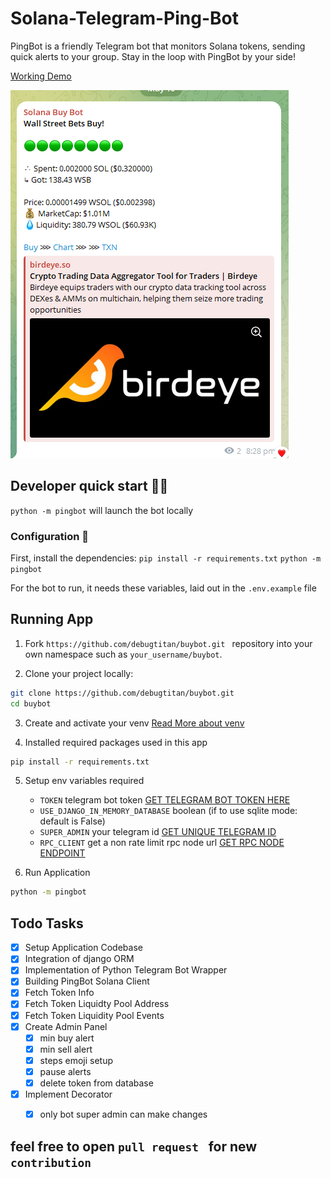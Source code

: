 # Solana-Telegram-Ping-Bot
PingBot is a friendly Telegram bot that monitors Solana tokens, sending quick alerts to your group. Stay in the loop with PingBot by your side!

[Working Demo](https://buybotwsb)

![Ping Bot](image.png)
## Developer quick start 👩‍💻
`python -m pingbot` will launch the bot locally


### Configuration 🔧

First, install the dependencies:
`pip install -r requirements.txt`
`python -m pingbot`


For the bot to run, it needs these variables, laid out in the `.env.example` file

## Running App

1. Fork `https://github.com/debugtitan/buybot.git ` repository into your own namespace such as `your_username/buybot`.

2. Clone your project locally:

```bash
git clone https://github.com/debugtitan/buybot.git 
cd buybot
```

3. Create and activate your venv  [Read More about venv](https://docs.python.org/3/library/venv.html)

4. Installed required packages used in this app

```bash
pip install -r requirements.txt
```

5. Setup env variables required
    - `TOKEN` telegram bot token [GET TELEGRAM BOT TOKEN HERE](https://t.me/BotFather)
    - `USE_DJANGO_IN_MEMORY_DATABASE` boolean (if to use sqlite mode: default is False)
    - `SUPER_ADMIN` your telegram id [GET UNIQUE TELEGRAM ID](https://t.me/useridinfobot)
    - `RPC_CLIENT` get a non rate limit rpc node url [GET RPC NODE ENDPOINT](https://dashboard.quicknode.com/?prompt=signup)

6. Run Application
```bash
python -m pingbot
```


## Todo Tasks
- [x] Setup Application Codebase
- [x] Integration of django ORM
- [x] Implementation of Python Telegram Bot Wrapper
- [x] Building PingBot Solana Client
- [x] Fetch Token Info
- [x] Fetch Token Liquidty Pool Address
- [x] Fetch Token Liquidity Pool Events
- [x] Create Admin Panel
    - [x] min buy alert
    - [x] min sell alert
    - [x] steps emoji setup
    - [x] pause alerts
    - [x] delete token from database
- [x] Implement Decorator
    - [x] only bot super admin can make changes



## feel free to open `pull request ` for new `contribution`
    

